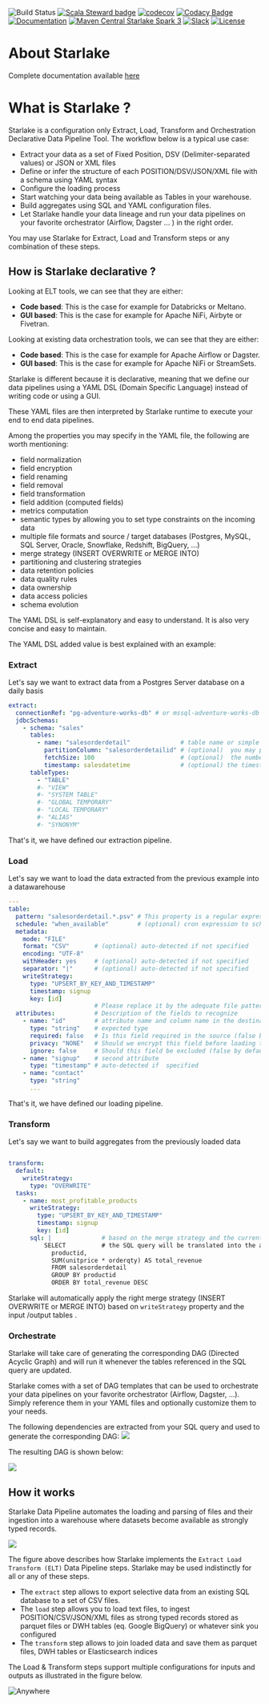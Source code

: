 ![Build Status](https://github.com/starlake-ai/starlake/workflows/Build/badge.svg)
[![Scala Steward badge](https://img.shields.io/badge/Scala_Steward-helping-blue.svg?style=flat&logo=data:image/png;base64,iVBORw0KGgoAAAANSUhEUgAAAA4AAAAQCAMAAAARSr4IAAAAVFBMVEUAAACHjojlOy5NWlrKzcYRKjGFjIbp293YycuLa3pYY2LSqql4f3pCUFTgSjNodYRmcXUsPD/NTTbjRS+2jomhgnzNc223cGvZS0HaSD0XLjbaSjElhIr+AAAAAXRSTlMAQObYZgAAAHlJREFUCNdNyosOwyAIhWHAQS1Vt7a77/3fcxxdmv0xwmckutAR1nkm4ggbyEcg/wWmlGLDAA3oL50xi6fk5ffZ3E2E3QfZDCcCN2YtbEWZt+Drc6u6rlqv7Uk0LdKqqr5rk2UCRXOk0vmQKGfc94nOJyQjouF9H/wCc9gECEYfONoAAAAASUVORK5CYII=)](https://scala-steward.org)
[![codecov](https://codecov.io/gh/starlake-ai/starlake/branch/master/graph/badge.svg)](https://codecov.io/gh/starlake-ai/starlake)
[![Codacy Badge](https://app.codacy.com/project/badge/Grade/569178d6936842808702e72c30d74643)](https://www.codacy.com/gh/starlake-ai/starlake/dashboard?utm_source=github.com&amp;utm_medium=referral&amp;utm_content=starlake-ai/starlake&amp;utm_campaign=Badge_Grade)
[![Documentation](https://img.shields.io/badge/docs-passing-green.svg)](https://starlake-ai.github.io/starlake/)
[![Maven Central Starlake Spark 3](https://maven-badges.herokuapp.com/maven-central/ai.starlake/starlake-spark3_2.12/badge.svg)](https://maven-badges.herokuapp.com/maven-central/ai.starlake/starlake-spark3_2.12)
[![Slack](https://img.shields.io/badge/slack-join-blue.svg?logo=slack)](https://starlakeai.slack.com)
[![License](https://img.shields.io/badge/License-Apache%202.0-blue.svg)](https://opensource.org/licenses/Apache-2.0)
# About Starlake

Complete documentation available [here](https://starlake-ai.github.io/starlake/index.html)
# What is Starlake ?

Starlake is a configuration only Extract, Load,  Transform and Orchestration Declarative Data Pipeline Tool.
The workflow below is a typical use case:
* Extract your data as a set of Fixed Position, DSV (Delimiter-separated values) or JSON or XML files
* Define or infer the structure of each POSITION/DSV/JSON/XML file with a schema using YAML syntax
* Configure the loading process
* Start watching your data being available as Tables in your warehouse.
* Build aggregates using SQL and YAML configuration files.
* Let Starlake handle your data lineage and run your data pipelines on your favorite orchestrator (Airflow, Dagster ... ) in the right order.

You may use Starlake for Extract, Load and Transform steps or any combination of these steps.

## How is Starlake declarative ?

Looking at ELT tools, we can see that they are either:
- __Code based__: This is the case for example for Databricks or Meltano.
- __GUI based__: This is the case for example for Apache NiFi, Airbyte or Fivetran.

Looking at existing data orchestration tools, we can see that they are either:
- __Code based__: This is the case for example for Apache Airflow or Dagster.
- __GUI based__: This is the case for example for Apache NiFi or StreamSets.


Starlake is different because it is declarative, meaning that we define our data pipelines using a YAML DSL (Domain Specific Language)
instead of writing code or using a GUI.

These YAML files are then interpreted by Starlake runtime to execute your end to end data pipelines.

Among the properties you may specify in the YAML file, the following are worth mentioning:
* field normalization
* field encryption
* field renaming
* field removal
* field transformation
* field addition (computed fields)
* metrics computation
* semantic types by allowing you to set type constraints on the incoming data
* multiple file formats and source / target databases (Postgres, MySQL, SQL Server, Oracle, Snowflake, Redshift, BigQuery, ...)
* merge strategy (INSERT OVERWRITE or MERGE INTO)
* partitioning and clustering strategies
* data retention policies
* data quality rules
* data ownership
* data access policies
* schema evolution

The YAML DSL is self-explanatory and easy to understand. It is also very concise and easy to maintain.

The YAML DSL added value is best explained with an example:

### Extract

Let's say we want to extract data from a Postgres Server database on a daily basis
```yaml
extract:
  connectionRef: "pg-adventure-works-db" # or mssql-adventure-works-db i extracting from SQL Server
  jdbcSchemas:
    - schema: "sales"
      tables:
        - name: "salesorderdetail"              # table name or simple "*" to extract all tables
          partitionColumn: "salesorderdetailid" # (optional)  you may parallelize the extraction based on this field
          fetchSize: 100                        # (optional)  the number of rows to fetch at a time
          timestamp: salesdatetime              # (optional) the timestamp field to use for incremental extraction
      tableTypes:
        - "TABLE"
        #- "VIEW"
        #- "SYSTEM TABLE"
        #- "GLOBAL TEMPORARY"
        #- "LOCAL TEMPORARY"
        #- "ALIAS"
        #- "SYNONYM"
```

That's it, we have defined our extraction pipeline.

### Load

Let's say we want to load the data extracted from the previous example into a datawarehouse

```yaml
---
table:
  pattern: "salesorderdetail.*.psv" # This property is a regular expression that will be used to match the file name.
  schedule: "when_available"        # (optional) cron expression to schedule the loading
  metadata:
    mode: "FILE"
    format: "CSV"       # (optional) auto-detected if not specified
    encoding: "UTF-8"
    withHeader: yes     # (optional) auto-detected if not specified
    separator: "|"      # (optional) auto-detected if not specified
    writeStrategy:      
      type: "UPSERT_BY_KEY_AND_TIMESTAMP"
      timestamp: signup
      key: [id]         
                        # Please replace it by the adequate file pattern eq. customers-.*.psv if required
  attributes:           # Description of the fields to recognize
    - name: "id"        # attribute name and column name in the destination table if no rename attribute is defined
      type: "string"    # expected type
      required: false   # Is this field required in the source (false by default, change it accordingly) ?
      privacy: "NONE"   # Should we encrypt this field before loading to the warehouse (No encryption by default )?
      ignore: false     # Should this field be excluded (false by default) ?
    - name: "signup"    # second attribute
      type: "timestamp" # auto-detected if  specified
    - name: "contact"
      type: "string"
      ...
```

That's it, we have defined our loading pipeline.


### Transform

Let's say we want to build aggregates from the previously loaded data

```yaml

transform:
  default:
    writeStrategy: 
      type: "OVERWRITE"
  tasks:
    - name: most_profitable_products
      writeStrategy:
        type: "UPSERT_BY_KEY_AND_TIMESTAMP"
        timestamp: signup
        key: [id]
      sql: |              # based on the merge strategy and the current state,
          SELECT          # the SQL query will be translated into the appropriate MERGE INTO or INSERT OVERWRITE statement
            productid,
            SUM(unitprice * orderqty) AS total_revenue
            FROM salesorderdetail
            GROUP BY productid
            ORDER BY total_revenue DESC
```

Starlake will automatically apply the right merge strategy (INSERT OVERWRITE or MERGE INTO) based on `writeStrategy` property and the input /output tables .

### Orchestrate

Starlake will take care of generating the corresponding DAG (Directed Acyclic Graph) and will run it
whenever  the tables referenced in the SQL query are updated.

Starlake comes with a set of DAG templates that can be used to orchestrate your data pipelines on your favorite orchestrator (Airflow, Dagster, ...).
Simply reference them in your YAML files  and optionally customize them to your needs.


The following dependencies are extracted from your SQL query and used to generate the corresponding DAG:
![](docs/static/img/quickstart/transform-viz.svg)


The resulting DAG is shown below:

![](docs/static/img/quickstart/transform-dags.png)

## How it works

Starlake Data Pipeline automates the loading and parsing of files and
their ingestion into a warehouse where datasets become available as strongly typed records.

![](docs/static/img/workflow.png)


The figure above describes how Starlake implements the `Extract Load Transform (ELT)` Data Pipeline steps.
Starlake may be used indistinctly for all or any of these steps.

* The `extract` step allows to export selective data from an existing SQL database to a set of CSV files.
* The `load` step allows you to load text files, to ingest POSITION/CSV/JSON/XML files as strong typed records stored as parquet files or DWH tables (eq. Google BigQuery) or whatever sink you configured
* The `transform` step allows to join loaded data and save them as parquet files, DWH tables or Elasticsearch indices

The Load & Transform steps support multiple configurations for inputs and outputs as illustrated in the figure below.

![Anywhere](docs/static/img/data-star.png "Anywhere")
